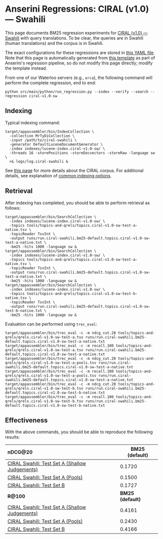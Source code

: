 # Anserini Regressions: CIRAL (v1.0) &mdash; Swahili

This page documents BM25 regression experiments for [CIRAL (v1.0) &mdash; Swahili](https://github.com/ciralproject/ciral) with query translations. To be clear, the queries are in Swahili (human translations) and the corpus is in Swahili.

The exact configurations for these regressions are stored in [this YAML file](../../src/main/resources/regression/ciral-v1.0-sw.yaml).
Note that this page is automatically generated from [this template](../../src/main/resources/docgen/templates/ciral-v1.0-sw.template) as part of Anserini's regression pipeline, so do not modify this page directly; modify the template instead.

From one of our Waterloo servers (e.g., `orca`), the following command will perform the complete regression, end to end:

```
python src/main/python/run_regression.py --index --verify --search --regression ciral-v1.0-sw
```

## Indexing

Typical indexing command:

```
target/appassembler/bin/IndexCollection \
  -collection MrTyDiCollection \
  -input /path/to/ciral-swahili \
  -generator DefaultLuceneDocumentGenerator \
  -index indexes/lucene-index.ciral-v1.0-sw/ \
  -threads 16 -storePositions -storeDocvectors -storeRaw -language sw \
  >& logs/log.ciral-swahili &
```

See [this page](https://github.com/ciralproject/ciral) for more details about the CIRAL corpus.
For additional details, see explanation of [common indexing options](../../docs/common-indexing-options.md).

## Retrieval

After indexing has completed, you should be able to perform retrieval as follows:

```
target/appassembler/bin/SearchCollection \
  -index indexes/lucene-index.ciral-v1.0-sw/ \
  -topics tools/topics-and-qrels/topics.ciral-v1.0-sw-test-a-native.tsv \
  -topicReader TsvInt \
  -output runs/run.ciral-swahili.bm25-default.topics.ciral-v1.0-sw-test-a-native.txt \
  -bm25 -hits 1000 -language sw &
target/appassembler/bin/SearchCollection \
  -index indexes/lucene-index.ciral-v1.0-sw/ \
  -topics tools/topics-and-qrels/topics.ciral-v1.0-sw-test-a-native.tsv \
  -topicReader TsvInt \
  -output runs/run.ciral-swahili.bm25-default.topics.ciral-v1.0-sw-test-a-native.txt \
  -bm25 -hits 1000 -language sw &
target/appassembler/bin/SearchCollection \
  -index indexes/lucene-index.ciral-v1.0-sw/ \
  -topics tools/topics-and-qrels/topics.ciral-v1.0-sw-test-b-native.tsv \
  -topicReader TsvInt \
  -output runs/run.ciral-swahili.bm25-default.topics.ciral-v1.0-sw-test-b-native.txt \
  -bm25 -hits 1000 -language sw &
```

Evaluation can be performed using `trec_eval`:

```
target/appassembler/bin/trec_eval -c -m ndcg_cut.20 tools/topics-and-qrels/qrels.ciral-v1.0-sw-test-a.tsv runs/run.ciral-swahili.bm25-default.topics.ciral-v1.0-sw-test-a-native.txt
target/appassembler/bin/trec_eval -c -m recall.100 tools/topics-and-qrels/qrels.ciral-v1.0-sw-test-a.tsv runs/run.ciral-swahili.bm25-default.topics.ciral-v1.0-sw-test-a-native.txt
target/appassembler/bin/trec_eval -c -m ndcg_cut.20 tools/topics-and-qrels/qrels.ciral-v1.0-sw-test-a-pools.tsv runs/run.ciral-swahili.bm25-default.topics.ciral-v1.0-sw-test-a-native.txt
target/appassembler/bin/trec_eval -c -m recall.100 tools/topics-and-qrels/qrels.ciral-v1.0-sw-test-a-pools.tsv runs/run.ciral-swahili.bm25-default.topics.ciral-v1.0-sw-test-a-native.txt
target/appassembler/bin/trec_eval -c -m ndcg_cut.20 tools/topics-and-qrels/qrels.ciral-v1.0-sw-test-b.tsv runs/run.ciral-swahili.bm25-default.topics.ciral-v1.0-sw-test-b-native.txt
target/appassembler/bin/trec_eval -c -m recall.100 tools/topics-and-qrels/qrels.ciral-v1.0-sw-test-b.tsv runs/run.ciral-swahili.bm25-default.topics.ciral-v1.0-sw-test-b-native.txt
```

## Effectiveness

With the above commands, you should be able to reproduce the following results:

| **nDCG@20**                                                                                                  | **BM25 (default)**|
|:-------------------------------------------------------------------------------------------------------------|-----------|
| [CIRAL Swahili: Test Set A (Shallow Judgements)](https://huggingface.co/datasets/CIRAL/ciral)                | 0.1720    |
| [CIRAL Swahili: Test Set A (Pools)](https://huggingface.co/datasets/CIRAL/ciral)                             | 0.1500    |
| [CIRAL Swahili: Test Set B](https://huggingface.co/datasets/CIRAL/ciral)                                     | 0.1727    |
| **R@100**                                                                                                    | **BM25 (default)**|
| [CIRAL Swahili: Test Set A (Shallow Judgements)](https://huggingface.co/datasets/CIRAL/ciral)                | 0.4161    |
| [CIRAL Swahili: Test Set A (Pools)](https://huggingface.co/datasets/CIRAL/ciral)                             | 0.2430    |
| [CIRAL Swahili: Test Set B](https://huggingface.co/datasets/CIRAL/ciral)                                     | 0.4166    |
